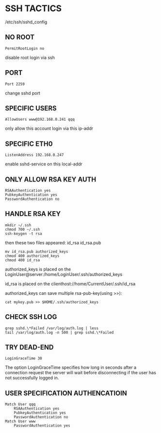 # SSH TACTICS

/etc/ssh/sshd_config

## NO ROOT
```
PermitRootLogin no
``` 
disable root login via ssh

## PORT
```
Port 2259 
```
change sshd port


## SPECIFIC USERS
```
AllowUsers www@192.168.0.241 qqq
```  
only allow this account login via this ip-addr 

## SPECIFIC ETH0
```
ListenAddress 192.168.0.247 
```
enable sshd-service on this local-addr

## ONLY ALLOW RSA KEY AUTH 

```
RSAAuthentication yes
PubkeyAuthentication yes
PasswordAuthentication no
```

## HANDLE RSA KEY
```
mkdir ~/.ssh
chmod 700 ~/.ssh
ssh-keygen -t rsa
```

then these two files appeared: id_rsa id_rsa.pub

```
mv id_rsa.pub authorized_keys
chmod 400 authorized_keys
chmod 400 id_rsa
```

authorized_keys is placed on the LoginUser@server:/home/LoginUser/.ssh/authorized_keys  

id_rsa is placed on the clienthost://home/CurrentUser/.ssh/id_rsa 

authorized_keys can save multiple rsa-pub-key(using >>): 
```
cat mykey.pub >> $HOME/.ssh/authorized_keys
```

## CHECK SSH LOG
```
grep sshd.\*Failed /var/log/auth.log | less
tail /var/log/auth.log -n 500 | grep sshd.\*Failed
```

## TRY DEAD-END
```
LoginGraceTime 30 
```
The option LoginGraceTime specifies how long in seconds after a connection request the server will wait before disconnecting 
if the user has not successfully logged in.

## USER SPECIFICATION AUTHENCATIOIN
```
Match User qqq 
    RSAAuthentication yes 
    PubkeyAuthentication yes 
    PasswordAuthentication no 
Match User www 
    PasswordAuthentication yes 
```





